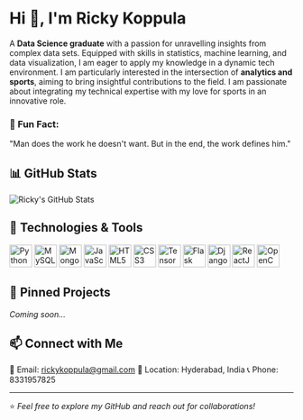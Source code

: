 # Hi 👋, I'm Ricky Koppula

A **Data Science graduate** with a passion for unravelling insights from complex data sets. Equipped with skills in statistics, machine learning, and data visualization, I am eager to apply my knowledge in a dynamic tech environment. I am particularly interested in the intersection of **analytics and sports**, aiming to bring insightful contributions to the field. I am passionate about integrating my technical expertise with my love for sports in an innovative role.

### 🌟 Fun Fact:
"Man does the work he doesn't want. But in the end, the work defines him."

## 📊 GitHub Stats
![Ricky's GitHub Stats](https://github-readme-stats.vercel.app/api?username=your-github-username&show_icons=true&theme=dark)

## 🔧 Technologies & Tools
<p align="left">
  <img src="https://cdn.jsdelivr.net/gh/devicons/devicon/icons/python/python-original.svg" alt="Python" width="40" height="40"/>
  <img src="https://cdn.jsdelivr.net/gh/devicons/devicon/icons/mysql/mysql-original-wordmark.svg" alt="MySQL" width="40" height="40"/>
  <img src="https://cdn.jsdelivr.net/gh/devicons/devicon/icons/mongodb/mongodb-original-wordmark.svg" alt="MongoDB" width="40" height="40"/>
  <img src="https://cdn.jsdelivr.net/gh/devicons/devicon/icons/javascript/javascript-original.svg" alt="JavaScript" width="40" height="40"/>
  <img src="https://cdn.jsdelivr.net/gh/devicons/devicon/icons/html5/html5-original.svg" alt="HTML5" width="40" height="40"/>
  <img src="https://cdn.jsdelivr.net/gh/devicons/devicon/icons/css3/css3-original.svg" alt="CSS3" width="40" height="40"/>
  <img src="https://cdn.jsdelivr.net/gh/devicons/devicon/icons/tensorflow/tensorflow-original.svg" alt="TensorFlow" width="40" height="40"/>
  <img src="https://cdn.jsdelivr.net/gh/devicons/devicon/icons/flask/flask-original-wordmark.svg" alt="Flask" width="40" height="40"/>
  <img src="https://cdn.jsdelivr.net/gh/devicons/devicon/icons/django/django-plain.svg" alt="Django" width="40" height="40"/>
  <img src="https://cdn.jsdelivr.net/gh/devicons/devicon/icons/react/react-original.svg" alt="ReactJS" width="40" height="40"/>
  <img src="https://cdn.jsdelivr.net/gh/devicons/devicon/icons/opencv/opencv-original.svg" alt="OpenCV" width="40" height="40"/>
</p>

## 📌 Pinned Projects
*Coming soon...*

## 📫 Connect with Me
📧 Email: [rickykoppula@gmail.com](mailto:rickykoppula@gmail.com)
📍 Location: Hyderabad, India
📞 Phone: 8331957825

---
⭐️ *Feel free to explore my GitHub and reach out for collaborations!*
